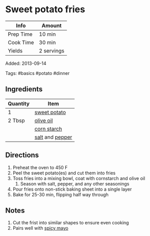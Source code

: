 # Sweet potato fries

| Info      | Amount     |
| --------- | ---------- |
| Prep Time | 10 min     |
| Cook Time | 30 min     |
| Yields    | 2 servings |

Added: 2013-09-14

Tags: #basics #potato #dinner

## Ingredients

| Quantity | Item                                                                  |
| -------- | --------------------------------------------------------------------- |
| 1        | [sweet potato](../Ingredients/sweet%20potato.md)                        |
| 2 Tbsp   | [olive oil](../Ingredients/olive%20oil.md)                              |
|          | [corn starch](../Ingredients/corn%20starch.md)                          |
|          | [salt](../Ingredients/salt.md) and [pepper](../Ingredients/pepper.md) |

## Directions

1. Preheat the oven to 450 F
2. Peel the sweet potato(es) and cut them into fries
3. Toss fries into a mixing bowl, coat with cornstarch and olive oil
     1. Season with salt, pepper, and any other seasonings
4. Pour fries onto non-stick baking sheet into a single layer
5. Bake for 25-30 min, flipping half way through

## Notes

1. Cut the frist into similar shapes to ensure even cooking
2. Pairs well with [spicy mayo](spicy-mayo.md)
